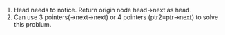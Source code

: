 1. Head needs to notice. Return origin node head->next as head.
2. Can use 3 pointers(->next->next) or 4 pointers (ptr2=ptr->next) to solve this problum.